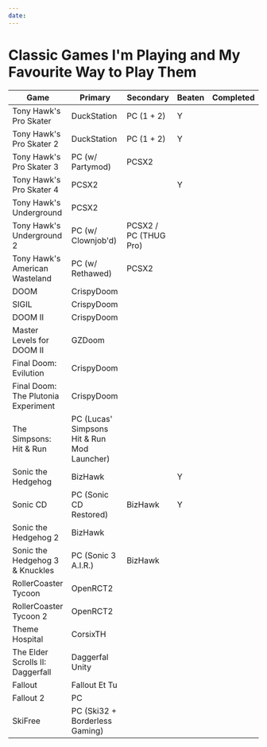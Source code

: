 ```yaml
---
date:
---
```


# Classic Games I'm Playing and My Favourite Way to Play Them

| Game                                | Primary                                     | Secondary             | Beaten | Completed |
|-------------------------------------|---------------------------------------------|-----------------------|--------|-----------|
| Tony Hawk's Pro Skater              | DuckStation                                 | PC (1 + 2)            | Y      |           |
| Tony Hawk's Pro Skater 2            | DuckStation                                 | PC (1 + 2)            | Y      |           |
| Tony Hawk's Pro Skater 3            | PC (w/ Partymod)                            | PCSX2                 |        |           |
| Tony Hawk's Pro Skater 4            | PCSX2                                       |                       | Y      |           |
| Tony Hawk's Underground             | PCSX2                                       |                       |        |           |
| Tony Hawk's Underground 2           | PC (w/ Clownjob'd)                          | PCSX2 / PC (THUG Pro) |        |           |
| Tony Hawk's American Wasteland      | PC (w/ Rethawed)                            | PCSX2                 |        |           |
| DOOM                                | CrispyDoom                                  |                       |        |           |
| SIGIL                               | CrispyDoom                                  |                       |        |           |
| DOOM II                             | CrispyDoom                                  |                       |        |           |
| Master Levels for DOOM II           | GZDoom                                      |                       |        |           |
| Final Doom: Evilution               | CrispyDoom                                  |                       |        |           |
| Final Doom: The Plutonia Experiment | CrispyDoom                                  |                       |        |           |
| The Simpsons: Hit & Run             | PC (Lucas' Simpsons Hit & Run Mod Launcher) |                       |        |           |
| Sonic the Hedgehog                  | BizHawk                                     |                       | Y      |           |
| Sonic CD                            | PC (Sonic CD Restored)                      | BizHawk               | Y      |           |
| Sonic the Hedgehog 2                | BizHawk                                     |                       |        |           |
| Sonic the Hedgehog 3 & Knuckles     | PC (Sonic 3 A.I.R.)                         | BizHawk               |        |           |
| RollerCoaster Tycoon                | OpenRCT2                                    |                       |        |           |
| RollerCoaster Tycoon 2              | OpenRCT2                                    |                       |        |           |
| Theme Hospital                      | CorsixTH                                    |                       |        |           |
| The Elder Scrolls II: Daggerfall    | Daggerfal Unity                             |                       |        |           |
| Fallout                             | Fallout Et Tu                               |                       |        |           |
| Fallout 2                           | PC                                          |                       |        |           |
| SkiFree                             | PC (Ski32 + Borderless Gaming)              |                       |        |           |
